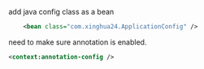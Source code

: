 add java config class as a bean
```xml	
	<bean class="com.xinghua24.ApplicationConfig" />
```

need to make sure annotation is enabled.
```xml
<context:annotation-config />
```